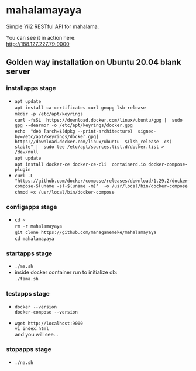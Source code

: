 # mahalamayaya

Simple Yii2 RESTful API for mahalama.

You can see it in action here:  
http://188.127.227.79:9000

## Golden way installation on Ubuntu 20.04 blank server

### installapps stage

- `apt update`  
    `apt install ca-certificates curl gnupg lsb-release`  
    `mkdir -p /etc/apt/keyrings`  
    `curl -fsSL 
    https://download.docker.com/linux/ubuntu/gpg | 
    sudo gpg --dearmor -o /etc/apt/keyrings/docker.gpg`  
    `echo 
    "deb [arch=$(dpkg --print-architecture) 
    signed-by=/etc/apt/keyrings/docker.gpg] 
    https://download.docker.com/linux/ubuntu 
    $(lsb_release -cs) stable" | 
    sudo tee /etc/apt/sources.list.d/docker.list > 
    /dev/null`  
    `apt update`  
    `apt install docker-ce docker-ce-cli 
    containerd.io docker-compose-plugin`  
- `curl -L 
  "https://github.com/docker/compose/releases/download/1.29.2/docker-compose-$(uname -s)-$(uname -m)" 
  -o /usr/local/bin/docker-compose`  
    `chmod +x /usr/local/bin/docker-compose`  

### configapps stage

- `cd ~`  
    `rm -r mahalamayaya`  
    `git clone https://github.com/managanemeke/mahalamayaya`  
    `cd mahalamayaya`

### startapps stage

- `./ma.sh`
- inside docker container run to initialize db:  
    `./fama.sh`

### testapps stage

- `docker --version`  
    `docker-compose --version`

- `wget http://localhost:9000`  
    `vi index.html`  
    and you will see...

### stopapps stage

- `./na.sh`

